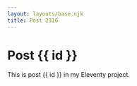 ```yaml
---
layout: layouts/base.njk
title: Post 2310
---
```


# Post {{ id }}

This is post {{ id }} in my Eleventy project.
